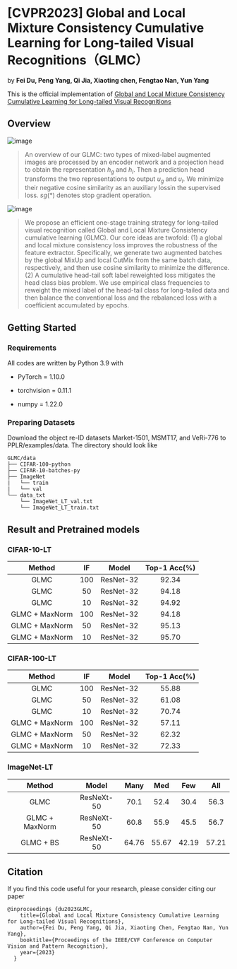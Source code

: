 # [CVPR2023] Global and Local Mixture Consistency Cumulative Learning for Long-tailed Visual Recognitions（GLMC）
by **Fei Du, Peng Yang, Qi Jia, Xiaoting chen, Fengtao Nan, Yun Yang**

This is the official implementation of  [Global and Local Mixture Consistency Cumulative Learning for Long-tailed Visual Recognitions](https://github.com/ynu-yangpeng/GLMC/edit/main/README.md)

## Overview
![image](https://user-images.githubusercontent.com/48430480/222313046-fe5a8a54-cf78-4726-aea2-e866de8338ea.png)

> An overview of our GLMC: two types of mixed-label augmented images are processed by an encoder network and a projection head to obtain the representation $h_g$ and $h_l$. Then a prediction head transforms the two representations to output $u_g$ and $u_l$. We minimize their negative cosine similarity as an auxiliary lossin the supervised loss. $sg(*)$ denotes stop gradient operation.

> 
![image](https://user-images.githubusercontent.com/48430480/222028170-e63da465-e143-4c6d-bdb9-ca1b3e31d469.png)


> We propose an efficient one-stage training strategy for long-tailed visual recognition called Global and Local Mixture Consistency cumulative learning (GLMC). Our core ideas are twofold: (1) a global and local mixture consistency loss improves the robustness of the feature extractor. Specifically, we generate two augmented batches by the global MixUp and local CutMix from the same batch data, respectively, and then use cosine similarity to minimize the difference. (2) A cumulative head-tail soft label reweighted loss mitigates the head class bias problem. We use empirical class frequencies to reweight the mixed label of the head-tail class for long-tailed data and then balance the conventional loss and the rebalanced loss with a coefficient accumulated by epochs.

## Getting Started
### Requirements
All codes are written by Python 3.9 with

- PyTorch = 1.10.0 

- torchvision = 0.11.1

- numpy = 1.22.0

### Preparing Datasets
Download the object re-ID datasets Market-1501, MSMT17, and VeRi-776 to PPLR/examples/data. The directory should look like

````
GLMC/data
├── CIFAR-100-python
├── CIFAR-10-batches-py
├── ImageNet
|   └── train
|   └── val
└── data_txt
    └── ImageNet_LT_val.txt
    └── ImageNet_LT_train.txt
````

## Result and Pretrained models

### CIFAR-10-LT
| Method | IF | Model | Top-1 Acc(%) |
| :---:| :---:|:---:|:---:|
| GLMC   | 100   | ResNet-32     | 92.34    |
| GLMC   | 50    | ResNet-32     | 94.18    |
| GLMC   | 10    | ResNet-32     | 94.92    |
| GLMC +  MaxNorm  | 100   | ResNet-32     | 94.18    |
| GLMC +  MaxNorm  | 50    | ResNet-32     | 95.13    |
| GLMC +  MaxNorm  | 10    | ResNet-32     | 95.70    |

### CIFAR-100-LT     
| Method | IF | Model | Top-1 Acc(%) |
| :---:| :---:|:---:|:---:|    
| GLMC   | 100   | ResNet-32     | 55.88    |
| GLMC   | 50    | ResNet-32     | 61.08    |
| GLMC   | 10    | ResNet-32     | 70.74    |
| GLMC +  MaxNorm  | 100   | ResNet-32     | 57.11    |
| GLMC +  MaxNorm  | 50    | ResNet-32     | 62.32    |
| GLMC +  MaxNorm  | 10    | ResNet-32     | 72.33    |

### ImageNet-LT     
| Method | Model | Many | Med | Few | All |
| :---:| :---:|:---:|:---:|:---:| :---:| 
| GLMC              |ResNeXt-50     | 70.1     | 52.4     | 30.4     | 56.3    |
| GLMC + MaxNorm    |ResNeXt-50     | 60.8     | 55.9     | 45.5     | 56.7    |
| GLMC + BS         |ResNeXt-50     | 64.76    | 55.67    | 42.19    | 57.21   |


## Citation
If you find this code useful for your research, please consider citing our paper<br>
````
@inproceedings {du2023GLMC,
    title={Global and Local Mixture Consistency Cumulative Learning for Long-tailed Visual Recognitions},
    author={Fei Du, Peng Yang, Qi Jia, Xiaoting Chen, Fengtao Nan, Yun Yang},
    booktitle={Proceedings of the IEEE/CVF Conference on Computer Vision and Pattern Recognition},
    year={2023}
  }
````
